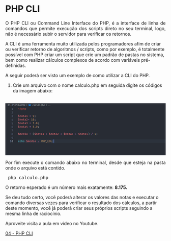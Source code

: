 # PHP CLI

<p align="justify">O PHP CLI ou Command Line Interface do PHP, é a interface de linha de comandos que permite execução dos scripts direto no seu terminal, logo, não é necessário subir o servidor para verificar os retornos.

A CLI é uma ferramenta muito utilizada pelos programadores afim de criar ou verificar retorno de algoritmos / scripts, como por exemplo, é totalmente possível com PHP criar um script que crie um padrão de pastas no sistema, bem como realizar cálculos complexos de acordo com variáveis pré-definidas.

A seguir poderá ser visto um exemplo de como utilizar a CLI do PHP. 

1. Crie um arquivo com o nome calculo.php em seguida digite os códigos da imagem abaixo:

</p>

<br>
<img align="center" src="https://github.com/SalesCodes/Modulo-1-Logica-com-PHP/blob/main/img/php-cli.png?raw=true" alt="php" />

<p align="justify"> Por fim execute o comando abaixo no terminal, desde que esteja na pasta onde o arquivo está contido. </p>

<pre> php calculo.php</pre>

<p align="justify">O retorno esperado é um número mais exatamente: <strong> 8.175.</strong> 

Se deu tudo certo, você poderá alterar os valores das notas e executar o comando diversas vezes para verificar o resultado dos cálculos, a partir deste momento, você já poderá criar seus próprios scripts seguindo a mesma linha de raciocínio.

Aproveite visita a aula em vídeo no Youtube.
</p>

[04 - PHP CLI](https://www.youtube.com/watch?v=QSsDptVx-1U)